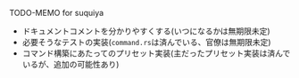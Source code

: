 TODO-MEMO for suquiya

- ドキュメントコメントを分かりやすくする(いつになるかは無期限未定)
- 必要そうなテストの実装(`command.rs`は済んでいる、官僚は無期限未定)
- コマンド構築にあたってのプリセット実装(主だったプリセット実装は済んでいるが、追加の可能性あり)
